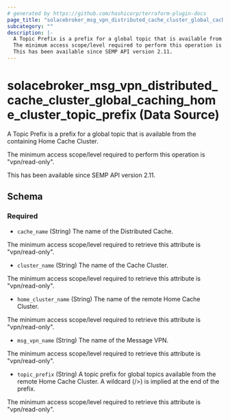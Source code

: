 ```yaml
---
# generated by https://github.com/hashicorp/terraform-plugin-docs
page_title: "solacebroker_msg_vpn_distributed_cache_cluster_global_caching_home_cluster_topic_prefix Data Source - solacebroker"
subcategory: ""
description: |-
  A Topic Prefix is a prefix for a global topic that is available from the containing Home Cache Cluster.
  The minimum access scope/level required to perform this operation is "vpn/read-only".
  This has been available since SEMP API version 2.11.
---
```


# solacebroker_msg_vpn_distributed_cache_cluster_global_caching_home_cluster_topic_prefix (Data Source)

A Topic Prefix is a prefix for a global topic that is available from the containing Home Cache Cluster.



The minimum access scope/level required to perform this operation is "vpn/read-only".

This has been available since SEMP API version 2.11.



<!-- schema generated by tfplugindocs -->
## Schema

### Required

- `cache_name` (String) The name of the Distributed Cache.

The minimum access scope/level required to retrieve this attribute is "vpn/read-only".
- `cluster_name` (String) The name of the Cache Cluster.

The minimum access scope/level required to retrieve this attribute is "vpn/read-only".
- `home_cluster_name` (String) The name of the remote Home Cache Cluster.

The minimum access scope/level required to retrieve this attribute is "vpn/read-only".
- `msg_vpn_name` (String) The name of the Message VPN.

The minimum access scope/level required to retrieve this attribute is "vpn/read-only".
- `topic_prefix` (String) A topic prefix for global topics available from the remote Home Cache Cluster. A wildcard (/&gt;) is implied at the end of the prefix.

The minimum access scope/level required to retrieve this attribute is "vpn/read-only".
